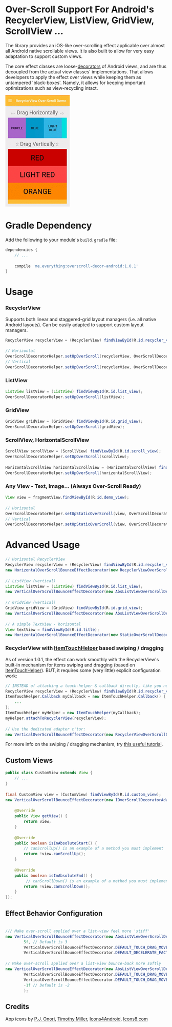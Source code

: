 
# Over-Scroll Support For Android's RecyclerView, ListView, GridView, ScrollView ...
 
The library provides an iOS-like over-scrolling effect applicable over almost all Android native scrollable views. It is also built to allow for very easy adaptation to support custom views.

The core effect classes are loose-[decorators](https://en.wikipedia.org/wiki/Decorator_pattern) of Android views, and are thus decoupled from the actual view classes' implementations. That allows developers to apply the effect over views while keeping them as untampered 'black-boxes'. Namely, it allows for keeping important optimizations such as view-recycling intact.

![RecyclerView demo](recyclerview_demo.gif)

# Gradle Dependency

Add the following to your module's `build.gradle` file:

```groovy
dependencies {
    // ...
    
    compile 'me.everything:overscroll-decor-android:1.0.1'
}
```

# Usage

### RecyclerView

Supports both linear and staggered-grid layout managers (i.e. all native Android layouts).
Can be easily adapted to support custom layout managers.

```java
RecyclerView recyclerView = (RecyclerView) findViewById(R.id.recycler_view);
    
// Horizontal
OverScrollDecoratorHelper.setUpOverScroll(recyclerView, OverScrollDecoratorHelper.ORIENTATION_HORIZONTAL);
// Vertical
OverScrollDecoratorHelper.setUpOverScroll(recyclerView, OverScrollDecoratorHelper.ORIENTATION_VERTICAL);
```

### ListView

```java
ListView listView = (ListView) findViewById(R.id.list_view);
OverScrollDecoratorHelper.setUpOverScroll(listView);
```

### GridView

```java
GridView gridView = (GridView) findViewById(R.id.grid_view);
OverScrollDecoratorHelper.setUpOverScroll(gridView);
```

### ScrollView, HorizontalScrollView

```java
ScrollView scrollView = (ScrollView) findViewById(R.id.scroll_view);
OverScrollDecoratorHelper.setUpOverScroll(scrollView);
    
HorizontalScrollView horizontalScrollView = (HorizontalScrollView) findViewById(R.id.horizontal_scroll_view);
OverScrollDecoratorHelper.setUpOverScroll(horizontalScrollView);
```

### Any View - Text, Image... (Always Over-Scroll Ready)

```java
View view = fragmentView.findViewById(R.id.demo_view);
    
// Horizontal
OverScrollDecoratorHelper.setUpStaticOverScroll(view, OverScrollDecoratorHelper.ORIENTATION_HORIZONTAL);
// Vertical
OverScrollDecoratorHelper.setUpStaticOverScroll(view, OverScrollDecoratorHelper.ORIENTATION_VERTICAL);
```

# Advanced Usage

```java
// Horizontal RecyclerView
RecyclerView recyclerView = (RecyclerView) findViewById(R.id.recycler_view);
new HorizontalOverScrollBounceEffectDecorator(new RecyclerViewOverScrollDecorAdapter(recyclerView));

// ListView (vertical)
ListView listView = (ListView) findViewById(R.id.list_view);
new VerticalOverScrollBounceEffectDecorator(new AbsListViewOverScrollDecorAdapter(listView));

// GridView (vertical)
GridView gridView = (GridView) findViewById(R.id.grid_view);
new VerticalOverScrollBounceEffectDecorator(new AbsListViewOverScrollDecorAdapter(gridView));

// A simple TextView - horizontal
View textView = findViewById(R.id.title);
new HorizontalOverScrollBounceEffectDecorator(new StaticOverScrollDecorAdapter(view));
```

### RecyclerView with [ItemTouchHelper](http://developer.android.com/reference/android/support/v7/widget/helper/ItemTouchHelper.html) based swiping / dragging
As of version 1.0.1, the effect can work smoothly with the RecyclerView's built-in mechanism for items swiping and dragging (based on [ItemTouchHelper](http://developer.android.com/reference/android/support/v7/widget/helper/ItemTouchHelper.html)). BUT, it requires some (very little) explicit configuration work:

```java
// INSTEAD of attaching a touch-helper & callback directly, like you normally would:
RecyclerView recyclerView = (RecyclerView) findViewById(R.id.recycler_view);
ItemTouchHelper.Callback myCallback = new ItemTouchHelper.Callback() {
	...
};
ItemTouchHelper myHelper = new ItemTouchHelper(myCallback);
myHelper.attachToRecyclerView(recyclerView);

// Use the dedicated adapter c'tor:
new VerticalOverScrollBounceEffectDecorator(new RecyclerViewOverScrollDecorAdapter(recyclerView, myCallback));

```

For more info on the swiping / dragging mechanism, try [this useful tutorial](https://medium.com/@ipaulpro/drag-and-swipe-with-recyclerview-b9456d2b1aaf).


    
## Custom Views

```java
public class CustomView extends View {
    // ...
}
    
final CustomView view = (CustomView) findViewById(R.id.custom_view);
new VerticalOverScrollBounceEffectDecorator(new IOverScrollDecoratorAdapter() {

    @Override
    public View getView() {
        return view;
    }

    @Override
    public boolean isInAbsoluteStart() {
	    // canScrollUp() is an example of a method you must implement
        return !view.canScrollUp();
    }

    @Override
    public boolean isInAbsoluteEnd() {
	     // canScrollDown() is an example of a method you must implement
        return !view.canScrollDown();
    }
});
```

## Effect Behavior Configuration

```java

/// Make over-scroll applied over a list-view feel more 'stiff'
new VerticalOverScrollBounceEffectDecorator(new AbsListViewOverScrollDecorAdapter(view),
        5f, // Default is 3
        VerticalOverScrollBounceEffectDecorator.DEFAULT_TOUCH_DRAG_MOVE_RATIO_BCK,
        VerticalOverScrollBounceEffectDecorator.DEFAULT_DECELERATE_FACTOR);
                
// Make over-scroll applied over a list-view bounce-back more softly
new VerticalOverScrollBounceEffectDecorator(new AbsListViewOverScrollDecorAdapter(view),
        VerticalOverScrollBounceEffectDecorator.DEFAULT_TOUCH_DRAG_MOVE_RATIO_FWD,
        VerticalOverScrollBounceEffectDecorator.DEFAULT_TOUCH_DRAG_MOVE_RATIO_BCK,
        -1f // Default is -2
        );

```

## Credits

App icons by <a href="http://somerandomdude.com/work/iconic/">P.J. Onori</a>,
<a href="http://graphicriver.net/item/wirecons-vector-icons/4586710?ref=tmthymllr">Timothy Miller</a>,
<a href="http://icons4android.com">Icons4Android</a>, 
<a href="http://icons8.com/android-icons">Icons8.com</a>
